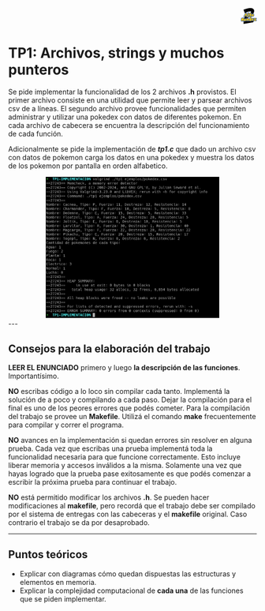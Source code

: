 <div align="right">
<img width="32px" src="img/algo2.svg">
</div>

# TP1: Archivos, strings y muchos punteros

Se pide implementar la funcionalidad de los 2 archivos **.h** provistos. El primer archivo consiste en una utilidad que permite leer y parsear archivos csv de a líneas. El segundo archivo provee funcionalidades que permiten administrar y utilizar una pokedex con datos de diferentes pokemon. En cada archivo de cabecera se encuentra la descripción del funcionamiento de cada función.

Adicionalmente se pide la implementación de ***tp1.c*** que dado un archivo csv con datos de pokemon carga los datos en una pokedex y muestra los datos de los pokemon por pantalla en orden alfabetico.

<div align="center">
<img width="70%" src="img/tp1_ejemplo.png">
</div>
---

## Consejos para la elaboración del trabajo

**LEER EL ENUNCIADO** primero y luego **la descripción de las funciones**. Importantísimo. 

**NO** escribas código a lo loco sin compilar cada tanto. Implementá la solución de a poco y compilando a cada paso. Dejar la compilación para el final es uno de los peores errores que podés cometer. Para la compilación del trabajo se provee un **Makefile**. Utilizá el comando **make** frecuentemente para compilar y correr el programa.

**NO** avances en la implementación si quedan errores sin resolver en alguna prueba. Cada vez que escribas una prueba implementá toda la funcionalidad necesaria para que funcione correctamente. Esto incluye liberar memoria y accesos inválidos a la misma. Solamente una vez que hayas logrado que la prueba pase exitosamente es que podés comenzar a escribir la próxima prueba para continuar el trabajo.

**NO** está permitido modificar los archivos **.h**. Se pueden hacer modificaciones al **makefile**, pero recordá que el trabajo debe ser compilado por el sistema de entregas con las cabeceras y el **makefile** original. Caso contrario el trabajo se da por desaprobado.

---

## Puntos teóricos

 - Explicar con diagramas cómo quedan dispuestas las estructuras y elementos en memoria.
 - Explicar la complejidad computacional de **cada una** de las funciones que se piden implementar.
